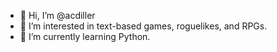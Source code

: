 - 👋 Hi, I’m @acdiller
- 👀 I’m interested in text-based games, roguelikes, and RPGs.
- 🌱 I’m currently learning Python.

<!---
acdiller/acdiller is a ✨ special ✨ repository because its `README.md` (this file) appears on your GitHub profile.
You can click the Preview link to take a look at your changes.
--->

